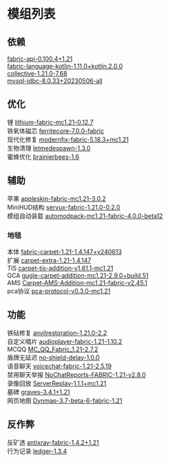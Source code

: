 # 模组列表

## 依赖

[fabric-api-0.100.4+1.21](https://www.mcmod.cn/class/3124.html)  
[fabric-language-kotlin-1.11.0+kotlin.2.0.0](https://www.mcmod.cn/class/2126.html)  
[collective-1.21.0-7.68](https://www.mcmod.cn/class/2652.html)  
[mysql-jdbc-8.0.33+20230506-all](https://modrinth.com/plugin/mysql-jdbc/)

## 优化

锂 [lithium-fabric-mc1.21-0.12.7](https://www.mcmod.cn/class/2292.html)  
铁氧体磁芯 [ferritecore-7.0.0-fabric](https://www.mcmod.cn/class/3888.html)  
现代化修复 [modernfix-fabric-5.18.3+mc1.21](https://www.mcmod.cn/class/8714.html)  
生物清理 [letmedespawn-1.3.0](https://www.mcmod.cn/class/7415.html)  
蜜蜂优化 [brainierbees-1.6](https://modrinth.com/mod/brainier-bees)  

## 辅助

苹果 [appleskin-fabric-mc1.21-3.0.2](https://www.mcmod.cn/class/744.html)  
MiniHUD结构 [servux-fabric-1.21.0-0.2.0](https://www.mcmod.cn/class/5219.html)  
模组自动装载 [automodpack-mc1.21-fabric-4.0.0-beta12](https://modrinth.com/mod/automodpack)

### 地毯

本体 [fabric-carpet-1.21-1.4.147+v240613](https://www.mcmod.cn/class/2361.html)  
扩展 [carpet-extra-1.21-1.4.147](https://www.mcmod.cn/class/3325.html)  
TIS [carpet-tis-addition-v1.61.1-mc1.21](https://www.mcmod.cn/class/5664.html)  
GCA [gugle-carpet-addition-mc1.21-2.9.0+build.51](https://www.mcmod.cn/class/7305.html)  
AMS [Carpet-AMS-Addition-mc1.21-fabric-v2.45.1](https://www.mcmod.cn/class/8937.html)  
pca协议 [pca-protocol-v0.3.0-mc1.21](https://github.com/Fallen-Breath/pca-protocol)  

## 功能

铁砧修复 [anvilrestoration-1.21.0-2.2](https://www.mcmod.cn/class/5346.html)  
自定义唱片 [audioplayer-fabric-1.21-1.10.2](https://www.mcmod.cn/class/9364.html)  
MCQQ [MC_QQ_Fabric_1.21-2.7.2](https://github.com/17TheWord/MC_QQ_Fabric)  
盾牌无延迟 [no-shield-delay-1.0.0](https://www.mcmod.cn/class/15275.html)  
语音聊天 [voicechat-fabric-1.21-2.5.19](https://www.mcmod.cn/class/3693.html)  
禁用聊天举报 [NoChatReports-FABRIC-1.21-v2.8.0](https://www.mcmod.cn/class/6756.html)  
录像回放 [ServerReplay-1.1.1+mc1.21](https://www.mcmod.cn/class/13949.html)  
墓碑 [graves-3.4.1+1.21](https://www.mcmod.cn/class/5082.html)  
网页地图 [Dynmap-3.7-beta-6-fabric-1.21](https://www.mcmod.cn/class/5796.html)  

## 反作弊

反矿透 [antixray-fabric-1.4.2+1.21](https://www.mcmod.cn/class/10718.html)  
行为记录 [ledger-1.3.4](https://www.mcmod.cn/class/5389.html)  
